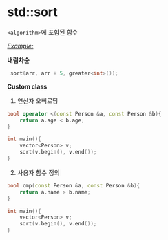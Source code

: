 # std::sort

`<algorithm>`에 포함된 함수

*<u>Example:</u>*

**내림차순**

```C++
 sort(arr, arr + 5, greater<int>());
```

**Custom class**

1. 연산자 오버로딩

```c++
bool operator <(const Person &a, const Person &b){
    return a.age < b.age;
}

int main(){
	vector<Person> v;
	sort(v.begin(), v.end());
}
```

2. 사용자 함수 정의

```c++
bool cmp(const Person &a, const Person &b){
    return a.name > b.name;
}

int main(){
	vector<Person> v;
	sort(v.begin(), v.end());
}
```

